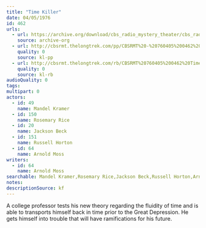 ```yaml
---
title: "Time Killer"
date: 04/05/1976
id: 462
urls: 
  - url: https://archive.org/download/cbs_radio_mystery_theater/cbs_radio_mystery_theater-0451-0500.zip/cbs_radio_mystery_theater-0451-0500%2Fcbsrmt_0462_time_killer.mp3
    source: archive-org
  - url: http://cbsrmt.thelongtrek.com/pp/CBSRMT%20-%20760405%200462%20Time%20Killer_pp.mp3
    quality: 0
    source: kl-pp
  - url: http://cbsrmt.thelongtrek.com/rb/CBSRMT%20760405%200462%20Time%20Killer_wuwm.mp3
    quality: 0
    source: kl-rb
audioQuality: 0
tags: 
multipart: 0
actors:  
  - id: 49
    name: Mandel Kramer  
  - id: 150
    name: Rosemary Rice  
  - id: 20
    name: Jackson Beck  
  - id: 151
    name: Russell Horton  
  - id: 64
    name: Arnold Moss
writers:  
  - id: 64
    name: Arnold Moss
searchable: Mandel Kramer,Rosemary Rice,Jackson Beck,Russell Horton,Arnold Moss Arnold Moss
notes: 
descriptionSource: kf
---
```

A college professor tests his new theory regarding the fluidity of time and is able to transports himself back in time prior to the Great Depression. He gets himself into trouble that will have ramifications for his future.
